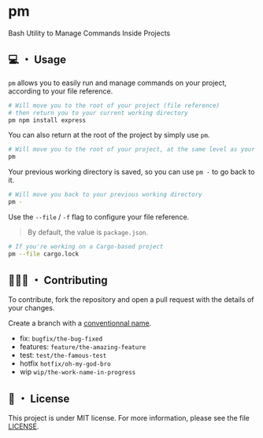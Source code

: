# pm

Bash Utility to Manage Commands Inside Projects

## 💻 ・ Usage

`pm` allows you to easily run and manage commands on your project, according to your <a>file reference</a>.

```bash
# Will move you to the root of your project (file reference)
# then return you to your current working directory
pm npm install express
```

You can also return at the root of the project by simply use `pm`.

```bash
# Will move you to the root of your project, at the same level as your reference file
pm
```

Your previous working directory is saved, so you can use `pm -` to go back to it.

```bash
# Will move you back to your previous working directory
pm -
```

Use the `--file` / `-f` flag to configure your file reference.

> By default, the value is `package.json`.

```bash
# If you're working on a Cargo-based project
pm --file cargo.lock
```

## 🧑‍🤝‍🧑 ・ Contributing

To contribute, fork the repository and open a pull request with the details of your changes.

Create a branch with a [conventionnal name](https://tilburgsciencehub.com/building-blocks/collaborate-and-share-your-work/use-github/naming-git-branches/).

- fix: `bugfix/the-bug-fixed`
- features: `feature/the-amazing-feature`
- test: `test/the-famous-test`
- hotfix `hotfix/oh-my-god-bro`
- wip `wip/the-work-name-in-progress`

## 📑 ・ License

This project is under MIT license. For more information, please see the file [LICENSE](./LICENSE).
